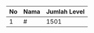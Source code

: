 | No | Nama            | Jumlah Level |
|----|-----------------|--------------|
| 1  | #    |    1501        |
